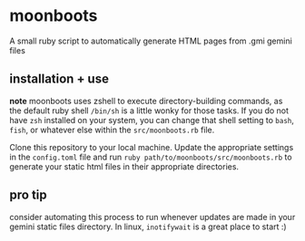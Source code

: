 # moonboots
A small ruby script to automatically generate HTML pages from .gmi gemini files

## installation + use

__note__ moonboots uses zshell to execute directory-building commands, as the default ruby shell `/bin/sh` is a little wonky for those tasks. If you do not have `zsh` installed on your system, you can change that shell setting to `bash`, `fish`, or whatever else within the `src/moonboots.rb` file. 

Clone this repository to your local machine. Update the appropriate settings in the `config.toml` file and run `ruby path/to/moonboots/src/moonboots.rb` to generate your static html files in their appropriate directories. 

## pro tip
consider automating this process to run whenever updates are made in your gemini static files directory. In linux, `inotifywait` is a great place to start :)
